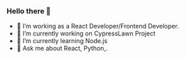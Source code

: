 ### Hello there 👋

- 🔭 I’m working as a React Developer/Frontend Developer.
- 🔭 I’m currently working on CypressLawn Project
- 🌱 I’m currently learning Node.js
- 💬 Ask me about React, Python,.
